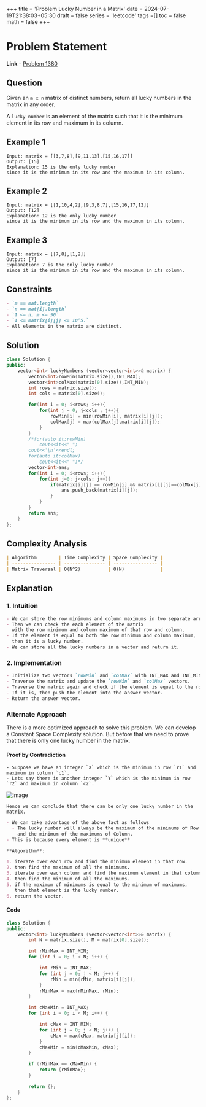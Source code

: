 +++
title = 'Problem Lucky Number in a Matrix'
date = 2024-07-19T21:38:03+05:30
draft = false
series = 'leetcode'
tags =[]
toc = false
math = false
+++

# Problem Statement

**Link** - [Problem 1380](https://leetcode.com/problems/lucky-numbers-in-a-matrix/description/)

## Question

Given an `m x n` matrix of distinct numbers, return all lucky numbers in the matrix in any order.

A `lucky number` is an element of the matrix such that it is the minimum element in its row and maximum in its column.

## Example 1

```
Input: matrix = [[3,7,8],[9,11,13],[15,16,17]]
Output: [15]
Explanation: 15 is the only lucky number
since it is the minimum in its row and the maximum in its column.
```

## Example 2

```
Input: matrix = [[1,10,4,2],[9,3,8,7],[15,16,17,12]]
Output: [12]
Explanation: 12 is the only lucky number
since it is the minimum in its row and the maximum in its column.
```

## Example 3

```
Input: matrix = [[7,8],[1,2]]
Output: [7]
Explanation: 7 is the only lucky number
since it is the minimum in its row and the maximum in its column.
```

## Constraints

```markdown
- `m == mat.length`
- `n == mat[i].length`
- `1 <= n, m <= 50`
- `1 <= matrix[i][j] <= 10^5.`
- All elements in the matrix are distinct.
```

## Solution

```cpp
class Solution {
public:
    vector<int> luckyNumbers (vector<vector<int>>& matrix) {
        vector<int>rowMin(matrix.size(),INT_MAX);
        vector<int>colMax(matrix[0].size(),INT_MIN);
        int rows = matrix.size();
        int cols = matrix[0].size();

        for(int i = 0; i<rows; i++){
            for(int j = 0; j<cols ; j++){
                rowMin[i] = min(rowMin[i], matrix[i][j]);
                colMax[j] = max(colMax[j],matrix[i][j]);
            }
        }
        /*for(auto it:rowMin)
            cout<<it<<" ";
        cout<<'\n'<<endl;
        for(auto it:colMax)
            cout<<it<<" ";*/
        vector<int>ans;
        for(int i = 0; i<rows; i++){
            for(int j=0; j<cols; j++){
                if(matrix[i][j] == rowMin[i] && matrix[i][j]==colMax[j]){
                    ans.push_back(matrix[i][j]);
                }
            }
        }
        return ans;
    }
};
```

## Complexity Analysis

```markdown
| Algorithm        | Time Complexity | Space Complexity |
| ---------------- | --------------- | ---------------- |
| Matrix Traversal | O(N^2)          | O(N)             |
```

## Explanation

### 1. Intuition

```markdown
- We can store the row minimums and column maximums in two separate arrays.
- Then we can check the each element of the matrix
  with the row minimum and column maximum of that row and column.
- If the element is equal to both the row minimum and column maximum,
  then it is a lucky number.
- We can store all the lucky numbers in a vector and return it.
```

### 2. Implementation

```markdown
- Initialize two vectors `rowMin` and `colMax` with INT_MAX and INT_MIN respectively.
- Traverse the matrix and update the `rowMin` and `colMax` vectors.
- Traverse the matrix again and check if the element is equal to the row minimum and column maximum.
- If it is, then push the element into the answer vector.
- Return the answer vector.
```

### Alternate Approach

There is a more optimized approach to solve this problem.
We can develop a Constant Space Complexity solution.
But before that we need to prove that there is only one lucky number in the matrix.

#### Proof by Contradiction

```
- Suppose we have an integer `X` which is the minimum in row `r1` and maximum in column `c1`.
- Lets say there is another integer `Y` which is the minimum in row `r2` and maximum in column `c2`.
```

![image](https://leetcode.com/problems/lucky-numbers-in-a-matrix/Figures/1380/1380A.png)

```
Hence we can conclude that there can be only one lucky number in the matrix.
```

```markdown
- We can take advantage of the above fact as follows
  - The lucky number will always be the maximum of the minimums of Row
    and the minimum of the maximums of Column.
- This is because every element is **unique**

**Algorithm**:

1. iterate over each row and find the minimum element in that row.
2. then find the maximum of all the minimums.
3. iterate over each column and find the maximum element in that column.
4. then find the minimum of all the maximums.
5. if the maximum of minimums is equal to the minimum of maximums,
   then that element is the lucky number.
6. return the vector.
```

#### Code

```cpp
class Solution {
public:
    vector<int> luckyNumbers (vector<vector<int>>& matrix) {
        int N = matrix.size(), M = matrix[0].size();

        int rMinMax = INT_MIN;
        for (int i = 0; i < N; i++) {

            int rMin = INT_MAX;
            for (int j = 0; j < M; j++) {
                rMin = min(rMin, matrix[i][j]);
            }
            rMinMax = max(rMinMax, rMin);
        }

        int cMaxMin = INT_MAX;
        for (int i = 0; i < M; i++) {

            int cMax = INT_MIN;
            for (int j = 0; j < N; j++) {
                cMax = max(cMax, matrix[j][i]);
            }
            cMaxMin = min(cMaxMin, cMax);
        }

        if (rMinMax == cMaxMin) {
            return {rMinMax};
        }

        return {};
    }
};
```
